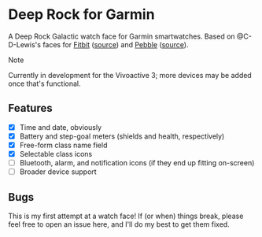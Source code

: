 # Deep Rock for Garmin

A Deep Rock Galactic watch face for Garmin smartwatches.
Based on @C-D-Lewis's faces for [Fitbit](https://gallery.fitbit.com/details/cb09baf4-95ba-4f06-b614-1382495c7b29) ([source](https://github.com/C-D-Lewis/fitbit-dev/tree/master/faces/deeprock)) and [Pebble](https://apps.rebble.io/en_US/application/67def87c122b40000904b4f0) ([source](https://github.com/C-D-Lewis/pebble-dev/tree/master/watchfaces/deep-rock)).

> [!NOTE]
> Currently in development for the Vivoactive 3; more devices may be added once that's functional.

## Features

- [X] Time and date, obviously
- [X] Battery and step-goal meters (shields and health, respectively)
- [X] Free-form class name field
- [X] Selectable class icons
- [ ] Bluetooth, alarm, and notification icons (if they end up fitting on-screen)
- [ ] Broader device support

## Bugs

This is my first attempt at a watch face! If (or when) things break, please feel free to open an issue here, and I'll do my best to get them fixed.
